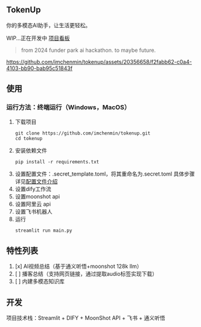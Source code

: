 ## TokenUp
你的多模态AI助手，让生活更轻松。

WIP...正在开发中
[项目看板](https://trello.com/b/Icuef1ga/)
> from 2024 funder park ai hackathon.
to maybe future.

https://github.com/imchenmin/tokenup/assets/20356658/f2fabb62-c0a4-4103-bb90-bab95c51843f

## 使用
### 运行方法：终端运行（Windows，MacOS）
1. 下载项目
   ```
   git clone https://github.com/imchenmin/tokenup.git
   cd tokenup
   ```
2. 安装依赖文件
   ```
   pip install -r requirements.txt
   ```
4. 设置配置文件：.secret_template.toml，将其重命名为.secret.toml
   具体步骤详见[配置文件介绍](docs/配置文件介绍.md)
5. 设置dify工作流
6. 设置moonshot api
7. 设置阿里云 api
8. 设置飞书机器人
9. 运行
   ```bash
   streamlit run main.py
   ```

## 特性列表
1. [x] AI视频总结（基于通义听悟+moonshot 128k llm）
2. [ ] 播客总结（支持网页链接，通过提取audio标签实现下载）
3. [ ] 内建多模态知识库

## 开发
项目技术栈：Streamlit + DIFY + MoonShot API + 飞书 + 通义听悟
